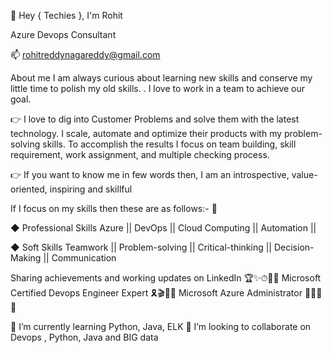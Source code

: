 
👋 Hey { Techies }, I'm Rohit

Azure Devops Consultant

📫 rohitreddynagareddy@gmail.com

About me I am always curious about learning new skills and conserve my little time to polish my old skills. . I love to work in a team to achieve our goal.

👉 I love to dig into Customer Problems and solve them with the latest technology. I scale, automate and optimize their products with my problem-solving skills. To accomplish the results I focus on team building, skill requirement, work assignment, and multiple checking process.

👉 If you want to know me in few words then, I am an introspective, value-oriented, inspiring and skillful

If I focus on my skills then these are as follows:- 👀

◆ Professional Skills Azure || DevOps || Cloud Computing || Automation ||

◆ Soft Skills Teamwork || Problem-solving || Critical-thinking || Decision-Making || Communication

Sharing achievements and working updates on LinkedIn 🏆✨⏱👨‍✈️
Microsoft Certified Devops Engineer Expert 🎗️🎬🌺💬
Microsoft Azure Administrator 🚀🌈🥇💼


🌱 I’m currently learning Python, Java, ELK
💞️ I’m looking to collaborate on Devops , Python, Java and BIG data

<!---
rohitreddynagareddy/rohitreddynagareddy is a ✨ special ✨ repository because its `README.md` (this file) appears on your GitHub profile.
You can click the Preview link to take a look at your changes.
--->
